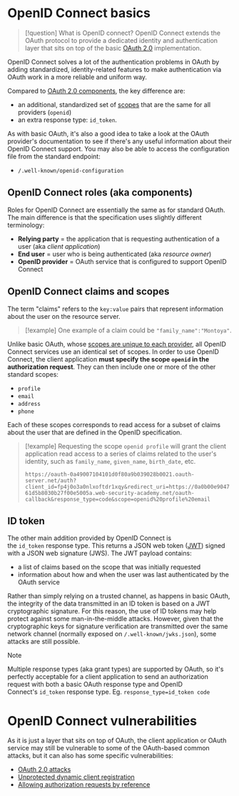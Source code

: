 # OpenID Connect basics

>[!question] What is OpenID connect?
OpenID Connect extends the OAuth protocol to provide a dedicated identity and authentication layer that sits on top of the basic [OAuth 2.0](OAuth%202.0.md) implementation. 

OpenID Connect solves a lot of the authentication problems in OAuth by adding standardized, identity-related features to make authentication via OAuth work in a more reliable and uniform way.

Compared to [OAuth 2.0 components](OAuth%202.0.md#OAuth%202.0%20components), the key difference are:
- an additional, standardized set of [scopes](OAuth%202.0.md#OAuth%202.0%20scopes) that are the same for all providers (`openid`)
- an extra response type: `id_token`.

As with basic OAuth, it's also a good idea to take a look at the OAuth provider's documentation to see if there's any useful information about their OpenID Connect support. You may also be able to access the configuration file from the standard endpoint:
- `/.well-known/openid-configuration`


## OpenID Connect roles (aka components)

Roles for OpenID Connect are essentially the same as for standard OAuth. The main difference is that the specification uses slightly different terminology:
- **Relying party** = the application that is requesting authentication of a user (aka *client application*)
- **End user** = user who is being authenticated (aka *resource owner*)
- **OpenID provider** = OAuth service that is configured to support OpenID Connect

## OpenID Connect claims and scopes

The term "claims" refers to the `key:value` pairs that represent information about the user on the resource server. 
>[!example]
>One example of a claim could be `"family_name":"Montoya"`.

Unlike basic OAuth, whose [scopes are unique to each provider](https://portswigger.net/web-security/oauth/grant-types#oauth-scopes), all OpenID Connect services use an identical set of scopes. In order to use OpenID Connect, the client application **must specify the scope `openid` in the authorization request**. They can then include one or more of the other standard scopes:
- `profile`
- `email`
- `address`
- `phone`

Each of these scopes corresponds to read access for a subset of claims about the user that are defined in the OpenID specification. 
>[!example]
>Requesting the scope `openid profile` will grant the client application read access to a series of claims related to the user's identity, such as `family_name`, `given_name`, `birth_date`, etc.
>
>`https://oauth-0a49007104101d0f80a9b039028b0021.oauth-server.net/auth?client_id=fp4j0o3a0nlxoftdr1xqy&redirect_uri=https://0a0b00e904761d5b8030b27f00e5005a.web-security-academy.net/oauth-callback&response_type=code&scope=openid%20profile%20email`

## ID token

The other main addition provided by OpenID Connect is the `id_token` response type. This returns a JSON web token ([JWT](JWT%20Vulnerabilities.md#Structure)) signed with a JSON web signature (JWS).
The JWT payload contains:
- a list of claims based on the scope that was initially requested
- information about how and when the user was last authenticated by the OAuth service

Rather than simply relying on a trusted channel, as happens in basic OAuth, the integrity of the data transmitted in an ID token is based on a JWT cryptographic signature. For this reason, the use of ID tokens may help protect against some man-in-the-middle attacks. However, given that the cryptographic keys for signature verification are transmitted over the same network channel (normally exposed on `/.well-known/jwks.json`), some attacks are still possible.

>[!note]
>Multiple response types (aka grant types) are supported by OAuth, so it's perfectly acceptable for a client application to send an authorization request with both a basic OAuth response type and OpenID Connect's `id_token` response type. Eg. `response_type=id_token code`

# OpenID Connect vulnerabilities

As it is just a layer that sits on top of OAuth, the client application or OAuth service may still be vulnerable to some of the OAuth-based common attacks, but it can also has some specific vulnerabilities:

- [OAuth 2.0 attacks](OAuth%202.0%20attacks.md)
- [Unprotected dynamic client registration](OpenID%20Connect%20attacks.md#Unprotected%20dynamic%20client%20registration)
- [Allowing authorization requests by reference](OpenID%20Connect%20attacks.md#Allowing%20authorization%20requests%20by%20reference)